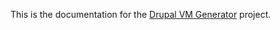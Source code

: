 This is the documentation for the [Drupal VM Generator](https://www.drupalvmgenerator.com) project.
